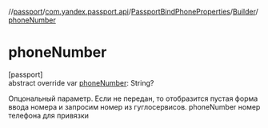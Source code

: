 //[passport](../../../../index.md)/[com.yandex.passport.api](../../index.md)/[PassportBindPhoneProperties](../index.md)/[Builder](index.md)/[phoneNumber](phone-number.md)

# phoneNumber

[passport]\
abstract override var [phoneNumber](phone-number.md): String?

Опцональный параметр. Если не передан, то отобразится пустая форма ввода номера и запросим номер из гуглосервисов. phoneNumber номер телефона для привязки
